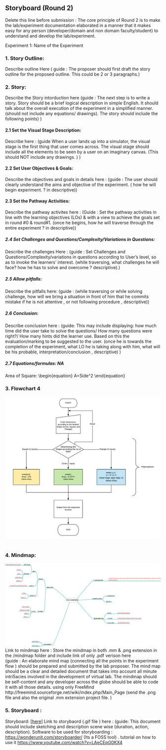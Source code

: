 ## Storyboard (Round 2)

Delete this line before submission : The core principle of Round 2 is to make the lab/experiment documentation elaborated in a manner that it makes easy for any person (developer/domain and non domain faculty/student) to understand and develop the lab/experiment.

Experiment 1: Name of the Experiment

### 1. Story Outline:

Describe outline Here ( guide : The proposer should first draft the story outline for the proposed outline. This could be 2 or 3 paragraphs.)

### 2. Story:

Describe the Story intorduction here (guide : The next step is to write a story. Story should be a brief logical description in simple English. It should talk about the overall execution of the experiment in a simplified manner. (should not include any equations/ drawings). The story should include the following points) )

#### 2.1 Set the Visual Stage Description:
Describe here : (guide When a user lands up into a simulator, the visual stage is the first thing that user comes across. The visual stage should include all the elements to be seen by a user on an imaginary canvas.  (This should NOT include any drawings. ) )

#### 2.2 Set User Objectives & Goals:
Describe the objectives and goals in details here : (guide : The user should clearly understand the aims and objective of the experiment. ( how he will begin experiment. ?  in descriptive))

#### 2.3 Set the Pathway Activities:

Describe the pathway activites here : (Guide : Set the pathway activities in line with the learning objectives (LOs)  & with a view to achieve the goals set in round #0 & round#1.  (once he begins, how he will traverse through the entire experiment ? in descriptive))

##### 2.4 Set Challenges and Questions/Complexity/Variations in Questions:

Describe the challenges Here : (guide : Set Challenges and Questions/Complexity/variations in questions according to User’s level, so as to invoke the learners’ interest.  (while traversing, what challenges he will face? how he has to solve and overcome ? descriptive).)

##### 2.5 Allow pitfalls:
Describe the pitfalls here: (guide : (while traversing or while solving challenge, how will we bring a situation in front of him that he commits mistake if he is not attentive , or not following procedure , descriptive))

##### 2.6 Conclusion:
Describe conclusion here : (guide: This may include displaying: how much time did the user take to solve the questions/ How many questions were right?/ How many hints did the learner use. Based on this the evaluation/marking to be suggested to the user. (once he is towards the completion of the experiment, what LO he is taking along with him, what will be his probable, interpretation/conclusion , descriptive) )

##### 2.7 Equations/formulas: NA
Area of Square: 
\begin{equation}
A=Side^2
\end{equation}


### 3. Flowchart 4
<img src="flowchart/Flowchart.png"/><br>
<br>

### 4. Mindmap:
<img src="mindmap/mindmap.png"/>
 Link to mindmap here : Store the mindmap in both .mm & .png extension in the  /mindmap folder and include link of only .pdf verison here
 <br>
 (guide : An elaborate mind map (connecting all the points in the experiment flow ) should be prepared and submitted by the lab proposer. The mind map should be a clear and detailed document that takes into account all minute intri5acies involved in the development of virtual lab. The mindmap should be self-content and any developer across the globe should be able to code it with all those details. using only FreeMind http://freemind.sourceforge.net/wiki/index.php/Main_Page (send the .png file and also the original .mm extension project file. )

### 5. Storyboard :
Storyboard: <a href="Storyboard/carwiper.gif"> [here]</a>
Link to storybaord (.gif file ) here :
(guide: This document should include sketching and description scene wise (duration, action, description). Software to be used for storyboarding : https://wonderunit.com/storyboarder/ (Its a FOSS tool) . tutorial on how to use it https://www.youtube.com/watch?v=LAeCEpG0KX4
